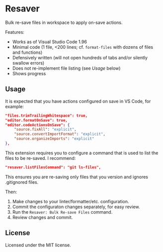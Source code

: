 # Resaver

Bulk re-save files in workspace to apply on-save actions.

Features:

  - Works as of Visual Studio Code 1.96
  - Minimal code (1 file, <200 lines; cf. `format-files` with dozens of files and functions)
  - Defensively written (will not open hundreds of tabs and/or silently swallow errors)
  - Does not re-implement file listing (see _Usage_ below)
  - Shows progress

## Usage

It is expected that you have actions configured on save in VS Code, for example:

```json
"files.trimTrailingWhitespace": true,
"editor.formatOnSave": true,
"editor.codeActionsOnSave": {
    "source.fixAll": "explicit",
    "source.convertImportFormat": "explicit",
    "source.organizeImports": "explicit"
},
```

This extension requires you to configure a command that is used to list the files to be re-saved. I recommend:

```json
"resaver.listFilesCommand": "git ls-files",
```

This ensures you are re-saving only files that you version and ignores .gitignored files.

Then:

  1. Make changes to your linter/formatter/etc. configuration.
  2. Commit the configuraton changes separately, for easy review.
  3. Run the `Resaver: Bulk Re-save Files` command.
  4. Review changes and commit.


## License

Licensed under the MIT license.
